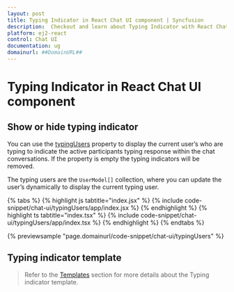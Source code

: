 ```yaml
---
layout: post
title: Typing Indicator in React Chat UI component | Syncfusion
description:  Checkout and learn about Typing Indicator with React Chat UI component of Syncfusion Essential JS 2 and more details.
platform: ej2-react
control: Chat UI
documentation: ug
domainurl: ##DomainURL##
---
```


# Typing Indicator in React Chat UI component

## Show or hide typing indicator

You can use the [typingUsers](../api/chat-ui#typingusers) property to display the current user’s who are typing to indicate the active participants typing response within the chat conversations. If the property is empty the typing indicators will be removed.

The typing users are the `UserModel[]` collection, where you can update the user’s dynamically to display the current typing user.

{% tabs %}
{% highlight js tabtitle="index.jsx" %}
{% include code-snippet/chat-ui/typingUsers/app/index.jsx %}
{% endhighlight %}
{% highlight ts tabtitle="index.tsx" %}
{% include code-snippet/chat-ui/typingUsers/app/index.tsx %}
{% endhighlight %}
{% endtabs %}

{% previewsample "page.domainurl/code-snippet/chat-ui/typingUsers" %}

## Typing indicator template

> Refer to the [Templates](./templates#typing-users-template) section for more details about the Typing indicator template.
